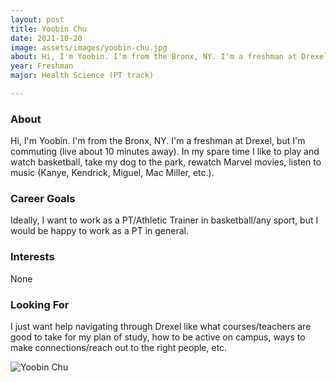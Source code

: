 ```yaml
---
layout: post
title: Yoobin Chu 
date: 2021-10-20
image: assets/images/yoobin-chu.jpg
about: Hi, I'm Yoobin. I'm from the Bronx, NY. I'm a freshman at Drexel, but I'm commuting (live about 10 minutes away). In my spare time I like to play and watch basketball, take my dog to the park, rewatch Marvel movies, listen to music (Kanye, Kendrick, Miguel, Mac Miller, etc.).
year: Freshman
major: Health Science (PT track)

---
```


### About

Hi, I'm Yoobin. I'm from the Bronx, NY. I'm a freshman at Drexel, but I'm commuting (live about 10 minutes away). In my spare time I like to play and watch basketball, take my dog to the park, rewatch Marvel movies, listen to music (Kanye, Kendrick, Miguel, Mac Miller, etc.).

### Career Goals

Ideally, I want to work as a PT/Athletic Trainer in basketball/any sport, but I would be happy to work as a PT in general. 

### Interests

None

### Looking For

I just want help navigating through Drexel like what courses/teachers are good to take for my plan of study, how to be active on campus, ways to make connections/reach out to the right people, etc. 

<div class="text-center my-5">
    <img src="{ "assets/images/yoobin-chu.jpg" | absolute_url }" alt="Yoobin Chu" class="rounded post-img" />
</div>
